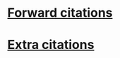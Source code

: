 # [Forward citations](https://cdn.rawgit.com/ChildMindInstitute/Biblio_Reader/human_readable/bibliography/index.html)
# [Extra citations](https://cdn.rawgit.com/ChildMindInstitute/Biblio_Reader/human_readable/bibliography/extras.html)